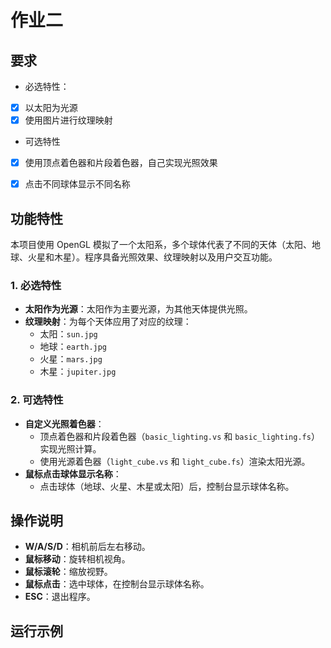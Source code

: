 # 作业二

## 要求
- 必选特性：
- [x] 以太阳为光源
- [x] 使用图片进行纹理映射
- 可选特性
- [x] 使用顶点着色器和片段着色器，自己实现光照效果
- [x] 点击不同球体显示不同名称


## 功能特性
本项目使用 OpenGL 模拟了一个太阳系，多个球体代表了不同的天体（太阳、地球、火星和木星）。程序具备光照效果、纹理映射以及用户交互功能。

### 1. 必选特性
- **太阳作为光源**：太阳作为主要光源，为其他天体提供光照。
- **纹理映射**：为每个天体应用了对应的纹理：
    - 太阳：`sun.jpg`
    - 地球：`earth.jpg`
    - 火星：`mars.jpg`
    - 木星：`jupiter.jpg`

### 2. 可选特性
- **自定义光照着色器**：
    - 顶点着色器和片段着色器（`basic_lighting.vs` 和 `basic_lighting.fs`）实现光照计算。
    - 使用光源着色器（`light_cube.vs` 和 `light_cube.fs`）渲染太阳光源。
- **鼠标点击球体显示名称**：
    - 点击球体（地球、火星、木星或太阳）后，控制台显示球体名称。


## 操作说明
- **W/A/S/D**：相机前后左右移动。
- **鼠标移动**：旋转相机视角。
- **鼠标滚轮**：缩放视野。
- **鼠标点击**：选中球体，在控制台显示球体名称。
- **ESC**：退出程序。


## 运行示例
<div align="center">
  <img src="https://cdn.jsdelivr.net/gh/plutoky/My_PicGo/test/result.png" alt="运行结果>
</div>



